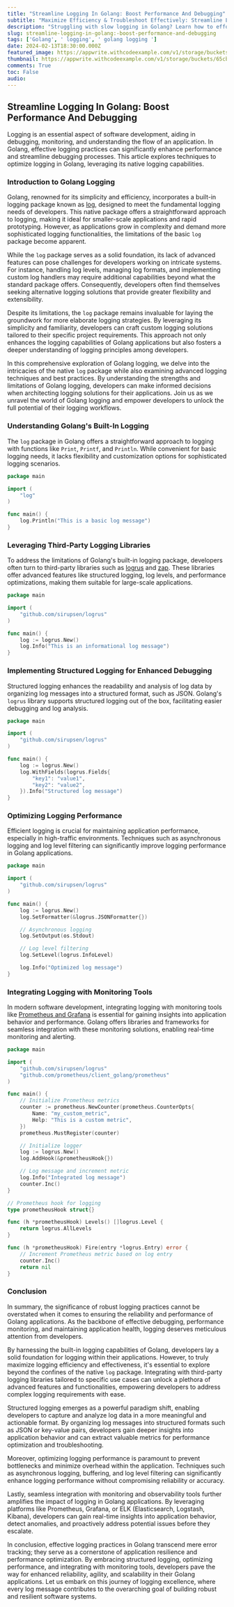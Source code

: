 ```yaml
---
title: "Streamline Logging In Golang: Boost Performance And Debugging"
subtitle: "Maximize Efficiency & Troubleshoot Effectively: Streamline Logging in Golang"
description: "Struggling with slow logging in Golang? Learn how to effortlessly streamline your logging operations, boost performance, and squash pesky bugs with ease! "
slug: streamline-logging-in-golang:-boost-performance-and-debugging
tags: ['Golang', ' logging', ' golang logging ']
date: 2024-02-13T18:30:00.000Z
featured_image: https://appwrite.withcodeexample.com/v1/storage/buckets/65cb3fcd6bbe0f7e04d4/files/65cbb66b235592126784/preview?width=1280&height=0&gravity=center&quality=90&project=65ca51d2711f0f5e1fa8
thumbnail: https://appwrite.withcodeexample.com/v1/storage/buckets/65cb3fcd6bbe0f7e04d4/files/65cbb66b235592126784/preview?width=400&height=0&gravity=center&quality=90&project=65ca51d2711f0f5e1fa8
comments: True
toc: False
audio: 
---
```

## Streamline Logging In Golang: Boost Performance And Debugging

Logging is an essential aspect of software development, aiding in debugging, monitoring, and understanding the flow of an application. In Golang, effective logging practices can significantly enhance performance and streamline debugging processes. This article explores techniques to optimize logging in Golang, leveraging its native logging capabilities.

### Introduction to Golang Logging

Golang, renowned for its simplicity and efficiency, incorporates a built-in logging package known as [log](https://pkg.go.dev/log), designed to meet the fundamental logging needs of developers. This native package offers a straightforward approach to logging, making it ideal for smaller-scale applications and rapid prototyping. However, as applications grow in complexity and demand more sophisticated logging functionalities, the limitations of the basic `log` package become apparent.

While the `log` package serves as a solid foundation, its lack of advanced features can pose challenges for developers working on intricate systems. For instance, handling log levels, managing log formats, and implementing custom log handlers may require additional capabilities beyond what the standard package offers. Consequently, developers often find themselves seeking alternative logging solutions that provide greater flexibility and extensibility.

Despite its limitations, the `log` package remains invaluable for laying the groundwork for more elaborate logging strategies. By leveraging its simplicity and familiarity, developers can craft custom logging solutions tailored to their specific project requirements. This approach not only enhances the logging capabilities of Golang applications but also fosters a deeper understanding of logging principles among developers.

In this comprehensive exploration of Golang logging, we delve into the intricacies of the native `log` package while also examining advanced logging techniques and best practices. By understanding the strengths and limitations of Golang logging, developers can make informed decisions when architecting logging solutions for their applications. Join us as we unravel the world of Golang logging and empower developers to unlock the full potential of their logging workflows.

### Understanding Golang's Built-In Logging

The `log` package in Golang offers a straightforward approach to logging with functions like `Print`, `Printf`, and `Println`. While convenient for basic logging needs, it lacks flexibility and customization options for sophisticated logging scenarios.

```go
package main

import (
    "log"
)

func main() {
    log.Println("This is a basic log message")
}
```

### Leveraging Third-Party Logging Libraries

To address the limitations of Golang's built-in logging package, developers often turn to third-party libraries such as [logrus](https://github.com/sirupsen/logrus) and [zap](https://github.com/uber-go/zap). These libraries offer advanced features like structured logging, log levels, and performance optimizations, making them suitable for large-scale applications.

```go
package main

import (
    "github.com/sirupsen/logrus"
)

func main() {
    log := logrus.New()
    log.Info("This is an informational log message")
}
```

### Implementing Structured Logging for Enhanced Debugging

Structured logging enhances the readability and analysis of log data by organizing log messages into a structured format, such as JSON. Golang's `logrus` library supports structured logging out of the box, facilitating easier debugging and log analysis.

```go
package main

import (
    "github.com/sirupsen/logrus"
)

func main() {
    log := logrus.New()
    log.WithFields(logrus.Fields{
        "key1": "value1",
        "key2": "value2",
    }).Info("Structured log message")
}
```

### Optimizing Logging Performance

Efficient logging is crucial for maintaining application performance, especially in high-traffic environments. Techniques such as asynchronous logging and log level filtering can significantly improve logging performance in Golang applications.

```go
package main

import (
    "github.com/sirupsen/logrus"
)

func main() {
    log := logrus.New()
    log.SetFormatter(&logrus.JSONFormatter{})

    // Asynchronous logging
    log.SetOutput(os.Stdout)

    // Log level filtering
    log.SetLevel(logrus.InfoLevel)

    log.Info("Optimized log message")
}
```

### Integrating Logging with Monitoring Tools

In modern software development, integrating logging with monitoring tools like [Prometheus and Grafana](https://grafana.com/docs/grafana/latest/getting-started/get-started-grafana-prometheus/) is essential for gaining insights into application behavior and performance. Golang offers libraries and frameworks for seamless integration with these monitoring solutions, enabling real-time monitoring and alerting.

```go
package main

import (
    "github.com/sirupsen/logrus"
    "github.com/prometheus/client_golang/prometheus"
)

func main() {
    // Initialize Prometheus metrics
    counter := prometheus.NewCounter(prometheus.CounterOpts{
        Name: "my_custom_metric",
        Help: "This is a custom metric",
    })
    prometheus.MustRegister(counter)

    // Initialize logger
    log := logrus.New()
    log.AddHook(&prometheusHook{})

    // Log message and increment metric
    log.Info("Integrated log message")
    counter.Inc()
}

// Prometheus hook for logging
type prometheusHook struct{}

func (h *prometheusHook) Levels() []logrus.Level {
    return logrus.AllLevels
}

func (h *prometheusHook) Fire(entry *logrus.Entry) error {
    // Increment Prometheus metric based on log entry
    counter.Inc()
    return nil
}
```

### Conclusion

In summary, the significance of robust logging practices cannot be overstated when it comes to ensuring the reliability and performance of Golang applications. As the backbone of effective debugging, performance monitoring, and maintaining application health, logging deserves meticulous attention from developers.

By harnessing the built-in logging capabilities of Golang, developers lay a solid foundation for logging within their applications. However, to truly maximize logging efficiency and effectiveness, it's essential to explore beyond the confines of the native `log` package. Integrating with third-party logging libraries tailored to specific use cases can unlock a plethora of advanced features and functionalities, empowering developers to address complex logging requirements with ease.

Structured logging emerges as a powerful paradigm shift, enabling developers to capture and analyze log data in a more meaningful and actionable format. By organizing log messages into structured formats such as JSON or key-value pairs, developers gain deeper insights into application behavior and can extract valuable metrics for performance optimization and troubleshooting.

Moreover, optimizing logging performance is paramount to prevent bottlenecks and minimize overhead within the application. Techniques such as asynchronous logging, buffering, and log level filtering can significantly enhance logging performance without compromising reliability or accuracy.

Lastly, seamless integration with monitoring and observability tools further amplifies the impact of logging in Golang applications. By leveraging platforms like Prometheus, Grafana, or ELK (Elasticsearch, Logstash, Kibana), developers can gain real-time insights into application behavior, detect anomalies, and proactively address potential issues before they escalate.

In conclusion, effective logging practices in Golang transcend mere error tracking; they serve as a cornerstone of application resilience and performance optimization. By embracing structured logging, optimizing performance, and integrating with monitoring tools, developers pave the way for enhanced reliability, agility, and scalability in their Golang applications. Let us embark on this journey of logging excellence, where every log message contributes to the overarching goal of building robust and resilient software systems.
